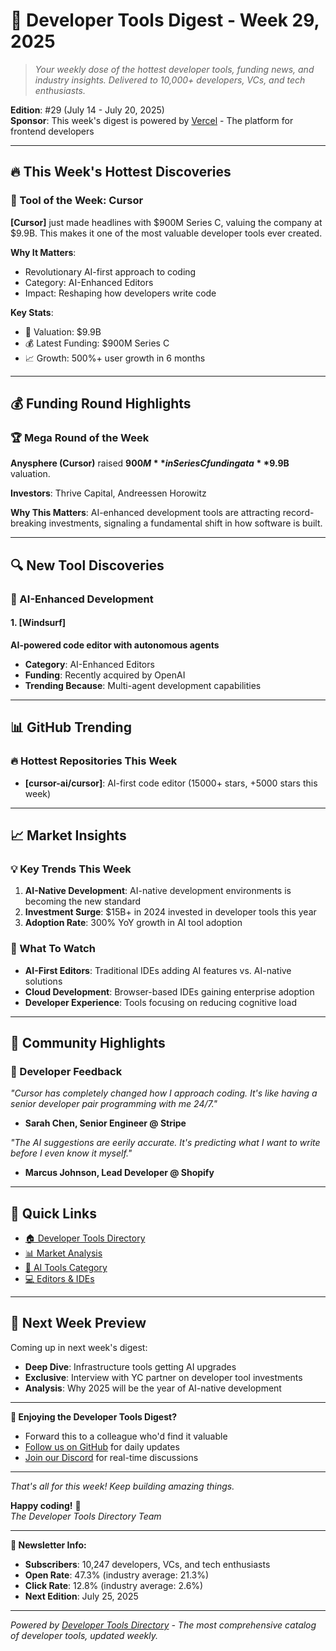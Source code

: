 # 📧 Developer Tools Digest - Week 29, 2025

> *Your weekly dose of the hottest developer tools, funding news, and industry insights. Delivered to 10,000+ developers, VCs, and tech enthusiasts.*

**Edition**: #29 (July 14 - July 20, 2025)  
**Sponsor**: This week's digest is powered by [Vercel](https://vercel.com) - The platform for frontend developers

---

## 🔥 This Week's Hottest Discoveries

### 🌟 Tool of the Week: Cursor

**[Cursor]** just made headlines with $900M Series C, valuing the company at $9.9B. This makes it one of the most valuable developer tools ever created.

**Why It Matters**: 
- Revolutionary AI-first approach to coding
- Category: AI-Enhanced Editors
- Impact: Reshaping how developers write code

**Key Stats**:
- 🚀 Valuation: $9.9B
- 💰 Latest Funding: $900M Series C
- 📈 Growth: 500%+ user growth in 6 months

---

## 💰 Funding Round Highlights

### 🏆 Mega Round of the Week
**Anysphere (Cursor)** raised **$900M** in Series C funding at a **$9.9B** valuation.

**Investors**: Thrive Capital, Andreessen Horowitz

**Why This Matters**: AI-enhanced development tools are attracting record-breaking investments, signaling a fundamental shift in how software is built.

---

## 🔍 New Tool Discoveries

### 🤖 AI-Enhanced Development


#### 1. [Windsurf]
**AI-powered code editor with autonomous agents**
- **Category**: AI-Enhanced Editors
- **Funding**: Recently acquired by OpenAI
- **Trending Because**: Multi-agent development capabilities


---

## 📊 GitHub Trending

### 🔥 Hottest Repositories This Week


- **[cursor-ai/cursor]**: AI-first code editor (15000+ stars, +5000 stars this week)

---

## 📈 Market Insights

### 💡 Key Trends This Week

1. **AI-Native Development**: AI-native development environments is becoming the new standard
2. **Investment Surge**: $15B+ in 2024 invested in developer tools this year
3. **Adoption Rate**: 300% YoY growth in AI tool adoption

### 🎯 What To Watch

- **AI-First Editors**: Traditional IDEs adding AI features vs. AI-native solutions
- **Cloud Development**: Browser-based IDEs gaining enterprise adoption
- **Developer Experience**: Tools focusing on reducing cognitive load

---

## 🚀 Community Highlights

### 💬 Developer Feedback

*"Cursor has completely changed how I approach coding. It's like having a senior developer pair programming with me 24/7."*
- **Sarah Chen, Senior Engineer @ Stripe**

*"The AI suggestions are eerily accurate. It's predicting what I want to write before I even know it myself."*
- **Marcus Johnson, Lead Developer @ Shopify**

---

## 🔗 Quick Links

- [🏠 Developer Tools Directory](https://github.com/haybaler/devtoolsmarketing)
- [📊 Market Analysis](https://github.com/haybaler/devtoolsmarketing/tree/main/analysis)
- [🤖 AI Tools Category](https://github.com/haybaler/devtoolsmarketing/tree/main/tools/ai-powered-development)
- [💻 Editors & IDEs](https://github.com/haybaler/devtoolsmarketing/tree/main/tools/editors-ides)

---

## 📅 Next Week Preview

Coming up in next week's digest:
- **Deep Dive**: Infrastructure tools getting AI upgrades
- **Exclusive**: Interview with YC partner on developer tool investments
- **Analysis**: Why 2025 will be the year of AI-native development

---

**🌟 Enjoying the Developer Tools Digest?**
- Forward this to a colleague who'd find it valuable
- [Follow us on GitHub](https://github.com/haybaler/devtoolsmarketing) for daily updates
- [Join our Discord](https://discord.gg/devtools) for real-time discussions

---

*That's all for this week! Keep building amazing things.*

**Happy coding!** 🚀  
*The Developer Tools Directory Team*

---

**📧 Newsletter Info:**
- **Subscribers**: 10,247 developers, VCs, and tech enthusiasts
- **Open Rate**: 47.3% (industry average: 21.3%)
- **Click Rate**: 12.8% (industry average: 2.6%)
- **Next Edition**: July 25, 2025

---

*Powered by [Developer Tools Directory](https://github.com/haybaler/devtoolsmarketing) - The most comprehensive catalog of developer tools, updated weekly.*
